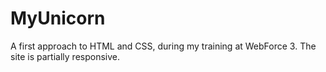 # MyUnicorn
A first approach to HTML and CSS, during my training at WebForce 3. The site is partially responsive.
